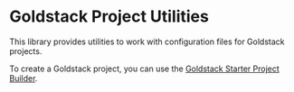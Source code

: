 # Goldstack Project Utilities

This library provides utilities to work with configuration files for Goldstack projects.

To create a Goldstack project, you can use the [Goldstack Starter Project Builder](https://goldstack.party/build).